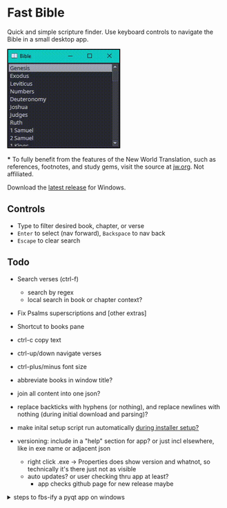 # Fast Bible

Quick and simple scripture finder. Use keyboard controls to navigate the Bible in a small desktop app.

![demo screencapture](docs/demo.gif)

__\*__  To fully benefit from the features of the New World Translation, such as references, footnotes, and study gems, visit the source at [jw.org](https://jw.org). Not affiliated.

Download the [latest release](https://github.com/wong-justin/fast-bible/releases/latest) for Windows.

## Controls

- Type to filter desired book, chapter, or verse
- `Enter` to select (nav forward), `Backspace` to nav back
- `Escape` to clear search

## Todo
- Search verses (ctrl-f)
  - search by regex
  - local search in book or chapter context?
- Fix Psalms superscriptions and [other extras]
- Shortcut to books pane
- ctrl-c copy text
- ctrl-up/down navigate verses
- ctrl-plus/minus font size

- abbreviate books in window title?
- join all content into one json?
- replace backticks with hyphens (or nothing), and replace newlines with nothing (during initial download and parsing)?
- make inital setup script run automatically [during installer setup?](https://nsis.sourceforge.io/Simple_tutorials)
- versioning: include in a "help" section for app? or just incl elsewhere, like in exe name or adjacent json
  - right click .exe -> Properties does show version and whatnot, so technically it's there just not as visible
  - auto updates? or user checking thru app at least?
    - app checks github page for new release maybe

<details>
<summary>steps to fbs-ify a pyqt app on windows</summary>

- install python 3.5 or 3.6 on system (necessary b/c fbs version limit)
  - [binary installers](https://www.python.org/downloads/release/python-368/) easier than building from source .tgz files
- create virtualenv with that python version: `virtualenv -p <path/to/python/36> ./env`
  - python maybe at `C:\Users\<user>\AppData\Local\Programs\Python\Python36`
`
- activate venv (`scripts/activate.bat`)
- `pip install` `fbs` and other packages (PyQt5, etc)
- follow fbs getting started [instructions](https://build-system.fman.io/manual/), like `fbs startproject`
  - restructure relative dirs to be in `src/main/resources`
  - refactor code referencing relative paths as `appctxt.get_resource([resources/]'path/to/file')`
  - replace main/app.py code final lines, mainly `appctxt.app.exec_()`
- `fbs run` to run app during testing (shortcut for `python src/main/python/[app].py`)
- `fbs freeze` to create `target/` installation dir
- `fbs installer` to make a setup wizard .exe after freeze; created next to `target/` dir

If errors on running packaged code, like `Failed to execute script main`, rebuild with `fbs freeze --debug` and it will log output on next run. Some of my errors:
  - doing minimal install of NSIS (windows installer creation); it needs all the components checked, eg. Modern GUI
  - trying my own directory structure, different from `src/main/resources/...` (`fbs freeze` doesn't recognize anything else)
  - not refactoring some relative paths into `appctxt.get_resource('rel/path')`

</details>

<!-- app name ideas: scripture snag??? -->
